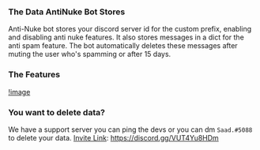 ### The Data AntiNuke Bot Stores

Anti-Nuke bot stores your discord server id for the custom prefix, enabling and disabling anti nuke features. It also stores messages in a dict for the anti spam feature. The bot automatically deletes these messages after muting the user who's spamming or after 15 days.

### The Features

[!image](https://media.discordapp.net/attachments/821094047543590992/993961845356498955/unknown.png)

### You want to delete data?

We have a support server you can ping the devs or you can dm `Saad.#5088` to delete your data. 
[Invite Link](https://discord.gg/VUT4Yu8HDm):   https://discord.gg/VUT4Yu8HDm
